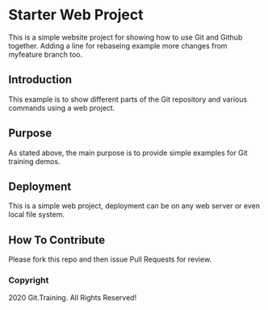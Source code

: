 # Starter Web Project

This is a simple website project for showing how to use Git and Github together.
Adding a line for rebaseing example
more changes from myfeature branch too.

## Introduction

This example is to show different parts of the Git repository and various commands using a web project.

## Purpose

As stated above, the main purpose is to  provide simple examples for Git training demos.

## Deployment

This is a simple web project, deployment can be on any web server or even local file system.

## How To Contribute

Please fork this repo and then issue Pull Requests for review.

### Copyright

2020 Git.Training. All Rights Reserved!
